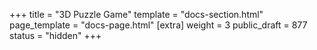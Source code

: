 +++
title = "3D Puzzle Game"
template = "docs-section.html"
page_template = "docs-page.html"
[extra]
weight = 3
public_draft = 877
status = "hidden"
+++
